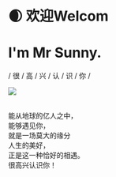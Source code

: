 
# 🌒 欢迎Welcom
# I'm Mr Sunny.

 / 很 / 高 / 兴 / 认 / 识 / 你 / 
 
![](https://github-readme-stats.vercel.app/api?username=yangyezhuang&show_icons=true)

 <br>能从地球的亿人之中，
 <br>能够遇见你，
 <br>就是一场莫大的缘分
 <br>人生的美好，
 <br>正是这一种恰好的相遇。
 <br>很高兴认识你！


